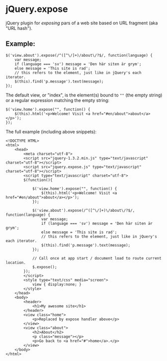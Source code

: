 # jQuery.expose

jQuery plugin for *exposing* pars of a web site based on URL fragment (aka "URL hash").

## Example:

	$('view.about').expose(/^([^\/]+)/about\/?$/, function(language) {
		var message;
		if (language === 'sv') message = 'Den här siten är grym';
		else message = 'This site is rad';
		// this refers to the element, just like in jQuery's each iterator.
		$(this).find('p.message').text(message);
	});

The default view, or "index", is the element(s) bound to `""` (the empty string) or a regular expression matching the empty string:

	$('view.home').expose("", function() {
		$(this).html('<p>Welcome! Visit <a href="#en/about">about</a></p>');
	});

The full example (including above snippets):

	<!DOCTYPE HTML>
	<html>
		<head>
			<meta charset="utf-8">
			<script src="jquery-1.3.2.min.js" type="text/javascript" charset="utf-8"></script>
			<script src="jquery.expose.js" type="text/javascript" charset="utf-8"></script>
			<script type="text/javascript" charset="utf-8">
			$(function(){
			
				$('view.home').expose("", function() {
					$(this).html('<p>Welcome! Visit <a href="#en/about">about</a></p>');
				});
			
				$('view.about').expose(/^([^\/]+)\/about\/?$/, function(language) {
					var message;
					if (language === 'sv') message = 'Den här siten är grym';
					else message = 'This site is rad';
					// this refers to the element, just like in jQuery's each iterator.
					$(this).find('p.message').text(message);
				});
			
				// Call once at app start / document load to route current location.
				$.expose();
			});
			</script>
			<style type="text/css" media="screen">
				view { display:none; }
			</style>
		</head>
		<body>
			<header>
				<h1>My awesome site</h1>
			</header>
			<view class="home">
				<p>Replaced by expose handler above</p>
			</view>
			<view class="about">
				<h2>About</h2>
				<p class="message"></p>
				<p>Go back to <a href="#">home</a>.</p>
			</view>
		</body>
	</html>


